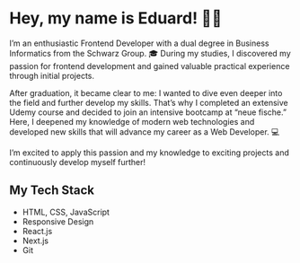 # Hey, my name is Eduard! 👋🏻

I’m an enthusiastic Frontend Developer with a dual degree in Business Informatics from the Schwarz Group. 🎓 During my studies, I discovered my passion for frontend development and gained valuable practical experience through initial projects.

After graduation, it became clear to me: I wanted to dive even deeper into the field and further develop my skills. That’s why I completed an extensive Udemy course and decided to join an intensive bootcamp at “neue fische.” Here, I deepened my knowledge of modern web technologies and developed new skills that will advance my career as a Web Developer. 💻

I’m excited to apply this passion and my knowledge to exciting projects and continuously develop myself further!



## My Tech Stack

- HTML, CSS, JavaScript
- Responsive Design
- React.js
- Next.js
- Git

